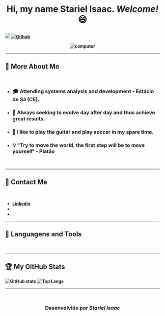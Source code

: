 # <p align="center"> Hi, my name <strong>Stariel Isaac<strong>. <em>Welcome!</em> 😄 </p>

![](https://visitor-badge.laobi.icu/badge?page_id=StarielIsaac)
[![Github](https://img.shields.io/github/followers/CharalambosIoannou?label=Follow&style=social)](https://github.com/StarielIsaac)

<p align="center">
  <img src="https://user-images.githubusercontent.com/94204429/143463195-d67b5b34-c76a-439f-9616-04f8d9850779.png" alt="computer"> 
</p>

---

## 🎯 More About Me
<br>

* ### 🎓 Attending systems analysis and development - Estácio de Sá (CE).
* ### 📌 Always seeking to evolve day after day and thus achieve great results. 
* ### 👾 I like to play the guitar and play soccer in my spare time.
* ### 💡 "Try to move the world, the first step will be to move yourself' - Platão
 <br>
  
---

## 📧 Contact Me 
<br>
  
* [Linkedin](https://www.linkedin.com/in/stariel-isaac-oliveira-fernandes-2609191ba/)
*
*
---

## 🥇 Languagens and Tools
  <br>
 
---

## 🏆 My GitHub Stats
![GitHub stats](https://github-readme-stats.vercel.app/api?username=StarielIsaac&show_icons=true&theme=tokyonight)
![Top Langs](https://github-readme-stats.vercel.app/api/top-langs/?username=starielIsaac&theme=tokyonight)


---
<br>
<h3><p align="center">
  Desenvolvido por <em><strong>Stariel Isaac<strong><em>
</p></h3>
